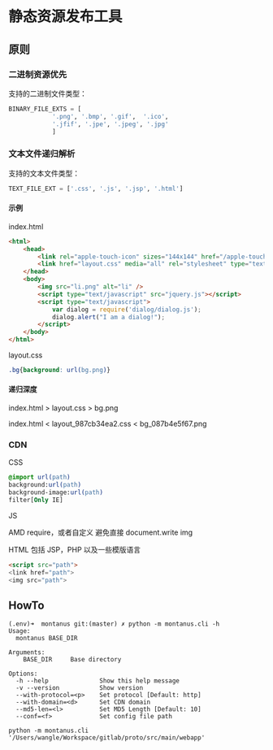 静态资源发布工具
===============

## 原则

### 二进制资源优先

支持的二进制文件类型：

```python
BINARY_FILE_EXTS = [
            '.png', '.bmp', '.gif',  '.ico',
            '.jfif', '.jpe', '.jpeg', '.jpg'
            ]
```

### 文本文件递归解析

支持的文本文件类型：

```python
TEXT_FILE_EXT = ['.css', '.js', '.jsp', '.html']
```

#### 示例

index.html

```html
<html>
    <head>
        <link rel="apple-touch-icon" sizes="144x144" href="/apple-touch-icon-144.png">
        <link href="layout.css" media="all" rel="stylesheet" type="text/css">
    </head>
    <body>
        <img src="li.png" alt="li" />
        <script type="text/javascript" src="jquery.js"></script>
        <script type="text/javascript">
            var dialog = require('dialog/dialog.js');
            dialog.alert("I am a dialog!");
        </script>
    </body>
</html>
```

layout.css

```css
.bg{background: url(bg.png)}
```

#### 递归深度

index.html &#62; layout.css &#62; bg.png

index.html &#60; layout_987cb34ea2.css &#60; bg_087b4e5f67.png


### CDN

CSS

```css
@import url(path)
background:url(path)
background-image:url(path)
filter[Only IE]
```

JS

AMD require，或者自定义
避免直接 document.write img

HTML 包括 JSP，PHP 以及一些模版语言

```html
<script src="path">
<link href="path">
<img src="path">
```

## HowTo

```shell
(.env)➜  montanus git:(master) ✗ python -m montanus.cli -h
Usage:
  montanus BASE_DIR

Arguments:
    BASE_DIR     Base directory

Options:
  -h --help              Show this help message
  -v --version           Show version
  --with-protocol=<p>    Set protocol [Default: http]
  --with-domain=<d>      Set CDN domain
  --md5-len=<l>          Set MD5 Length [Default: 10]
  --conf=<f>             Set config file path
```

```shell
python -m montanus.cli '/Users/wangle/Workspace/gitlab/proto/src/main/webapp'
```


